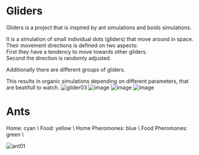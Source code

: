 # Gliders
Gliders is a project that is inspired by ant simulations and boids simulations.

It is a simulation of small individual dots (gliders) that move around in space.  
Their movement directions is defined on two aspects:  
First they have a tendency to move towards other gliders.  
Second the direction is randomly adjusted.  

Additionally there are different groups of gliders.

This results in organic simulations depending on different parameters, that are beatifull to watch.
![glider03](https://github.com/LouisBock/Glider/assets/82266724/6236ee72-ae51-497f-a52f-75f54d3f5241)
![image](https://github.com/LouisBock/Glider/assets/82266724/d03d71eb-744a-4d9f-817e-f350c0c86f4b)
![image](https://github.com/LouisBock/Glider/assets/82266724/8a230334-6277-4d88-8ce9-84277629d65f)
![image](https://github.com/LouisBock/Glider/assets/82266724/49761faf-4971-4938-8d0c-d502fdda6217)

# Ants
Home: cyan \\
Food: yellow \\
Home Pheromones: blue \\
Food Pheromones: green \\

![ant01](https://github.com/LouisBock/Glider/assets/82266724/96ba7c4e-9413-4004-b6a0-278e1b14d48d)
